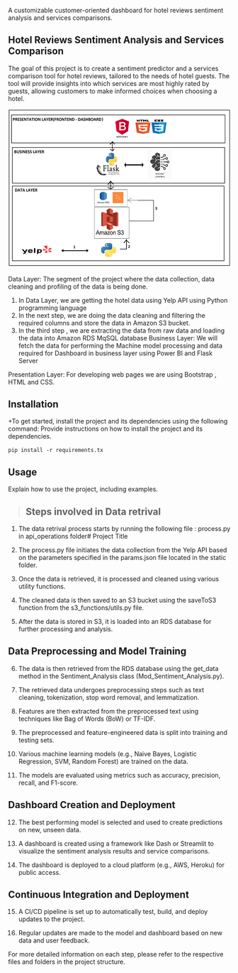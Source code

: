 
A customizable customer-oriented dashboard for hotel reviews sentiment analysis and services comparisons.
## Hotel Reviews Sentiment Analysis and Services Comparison
The goal of this project is to create a sentiment predictor and a services comparison tool for hotel reviews, tailored to the needs of hotel guests. The tool will provide insights into which services are most highly rated by guests, allowing customers to make informed choices when choosing a hotel.

![HLD](image.png)


Data Layer: The segment of the project where the data collection, data cleaning and profiling of the data is being done.
1)	In Data Layer, we are getting the hotel data using Yelp API using Python programming language 
2)	In the next step, we are doing the data cleaning and filtering the required columns and store the data in Amazon S3 bucket.
3)	In the third step , we are extracting the data from raw data and loading the data into Amazon RDS MqSQL database
Business Layer:
We will fetch the data for performing the Machine model processing and data required for Dashboard in business layer using Power BI and Flask Server

Presentation Layer:
For developing web pages we are using Bootstrap , HTML and CSS.

## Installation



+To get started, install the project and its dependencies using the following command:
Provide instructions on how to install the project and its dependencies.
```
pip install -r requirements.tx
```

## Usage

Explain how to use the project, including examples.
> ## Steps involved in Data retrival
1) The data retrival process starts by running the following file : 
    process.py in api_operations folder# Project Title

2) The process.py file initiates the data collection from the Yelp API based on the parameters specified in the params.json file located in the static folder.

3) Once the data is retrieved, it is processed and cleaned using various utility functions.

4) The cleaned data is then saved to an S3 bucket using the saveToS3 function from the s3_functions/utils.py file.

5) After the data is stored in S3, it is loaded into an RDS database for further processing and analysis.

## Data Preprocessing and Model Training

6) The data is then retrieved from the RDS database using the get_data method in the Sentiment_Analysis class (Mod_Sentiment_Analysis.py).

7) The retrieved data undergoes preprocessing steps such as text cleaning, tokenization, stop word removal, and lemmatization.

8) Features are then extracted from the preprocessed text using techniques like Bag of Words (BoW) or TF-IDF.

9) The preprocessed and feature-engineered data is split into training and testing sets.

10) Various machine learning models (e.g., Naive Bayes, Logistic Regression, SVM, Random Forest) are trained on the data.

11) The models are evaluated using metrics such as accuracy, precision, recall, and F1-score.

## Dashboard Creation and Deployment

12) The best performing model is selected and used to create predictions on new, unseen data.

13) A dashboard is created using a framework like Dash or Streamlit to visualize the sentiment analysis results and service comparisons.

14) The dashboard is deployed to a cloud platform (e.g., AWS, Heroku) for public access.

## Continuous Integration and Deployment

15) A CI/CD pipeline is set up to automatically test, build, and deploy updates to the project.

16) Regular updates are made to the model and dashboard based on new data and user feedback.

For more detailed information on each step, please refer to the respective files and folders in the project structure.
